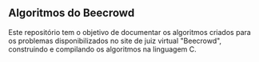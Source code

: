 ## Algoritmos do Beecrowd

Este repositório tem o objetivo de documentar os algoritmos criados para os problemas disponibilizados no site de juiz virtual "Beecrowd", construindo e compilando os algoritmos na linguagem C.